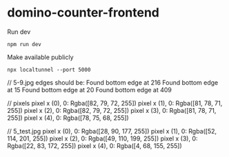 # domino-counter-frontend
 

Run dev
```
npm run dev
```

Make available publicly
```
npx localtunnel --port 5000
```

// 5-9.jpg edges should be:
Found bottom edge at 216
Found bottom edge at 15
Found bottom edge at 20
Found bottom edge at 409

// pixels
pixel x (0), 0: Rgba([82, 79, 72, 255])
pixel x (1), 0: Rgba([81, 78, 71, 255])
pixel x (2), 0: Rgba([82, 79, 72, 255])
pixel x (3), 0: Rgba([81, 78, 71, 255])
pixel x (4), 0: Rgba([78, 75, 68, 255])


// 5_test.jpg
pixel x (0), 0: Rgba([28, 90, 177, 255])
pixel x (1), 0: Rgba([52, 114, 201, 255])
pixel x (2), 0: Rgba([49, 110, 199, 255])
pixel x (3), 0: Rgba([22, 83, 172, 255])
pixel x (4), 0: Rgba([4, 68, 155, 255])